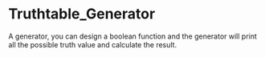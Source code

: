 # Truthtable_Generator
A generator, you can design a boolean function and the generator will print all the possible truth value and calculate the result.
